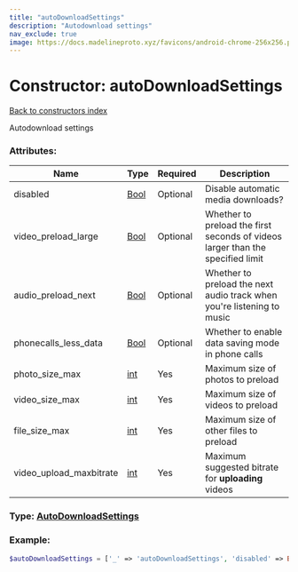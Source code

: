 ```yaml
---
title: "autoDownloadSettings"
description: "Autodownload settings"
nav_exclude: true
image: https://docs.madelineproto.xyz/favicons/android-chrome-256x256.png
---
```

# Constructor: autoDownloadSettings  
[Back to constructors index](/API_docs/constructors/index.md)



Autodownload settings

### Attributes:

| Name     |    Type       | Required | Description |
|----------|---------------|----------|-------------|
|disabled|[Bool](/API_docs/types/Bool.md) | Optional|Disable automatic media downloads?|
|video\_preload\_large|[Bool](/API_docs/types/Bool.md) | Optional|Whether to preload the first seconds of videos larger than the specified limit|
|audio\_preload\_next|[Bool](/API_docs/types/Bool.md) | Optional|Whether to preload the next audio track when you're listening to music|
|phonecalls\_less\_data|[Bool](/API_docs/types/Bool.md) | Optional|Whether to enable data saving mode in phone calls|
|photo\_size\_max|[int](/API_docs/types/int.md) | Yes|Maximum size of photos to preload|
|video\_size\_max|[int](/API_docs/types/int.md) | Yes|Maximum size of videos to preload|
|file\_size\_max|[int](/API_docs/types/int.md) | Yes|Maximum size of other files to preload|
|video\_upload\_maxbitrate|[int](/API_docs/types/int.md) | Yes|Maximum suggested bitrate for **uploading** videos|



### Type: [AutoDownloadSettings](/API_docs/types/AutoDownloadSettings.md)


### Example:

```php
$autoDownloadSettings = ['_' => 'autoDownloadSettings', 'disabled' => Bool, 'video_preload_large' => Bool, 'audio_preload_next' => Bool, 'phonecalls_less_data' => Bool, 'photo_size_max' => int, 'video_size_max' => int, 'file_size_max' => int, 'video_upload_maxbitrate' => int];
```  
